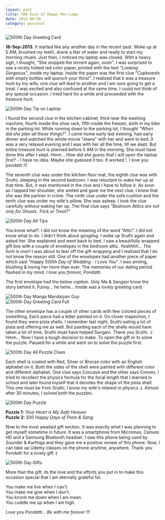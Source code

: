 ```yaml
---
layout: post
title: 500 Days of Happy Marriage
date: 2013-09-20
category: personal
---
```


![500th Day Greeting Card]({{site.img-path}}/500-day-greeting-card.jpg)  

**18-Sep-2013.** 
It started like any another day in the recent past. Woke up at 5 AM, brushed my teeth, drank a liter of water and ready to start my morning rituals. Just then, I noticed my laptop was closed. With a heavy sigh, I thought, "She stopped the torrent again, oooh". I was surprised to see a nicely folded red color paper, printed with the text *"Looking Gorgeous"*, inside my laptop. Inside the paper was the first clue *"Cupboards with empty bottles will quench your thirst"*. I realized that it was a treasure hunt by my wife, one clue will lead to another and I am sure going to get a treat. I was excited and also confused at the same time. I could not think of any special occasion. I tried hard for a while and proceeded with the treasure hunt.  

![500th Day Tip on Laptop]({{site.img-path}}/500-day-tip-on-laptop.jpg)  

I found the second clue in the kitchen cabinet, third near the washing machine, fourth inside the shoe rack, fifth inside the freezer, sixth in my bike in the parking lot. While running down to the parking lot, I thought *"When did she plan all these things?"*. I came home early last evening, had early dinner and watched the whole movie "Jeans" with her and went to bed. It was a very relaxed evening and I was with her all the time, till we slept. But entire treasure hunt is planned before 5 AM in the morning. She must have done this after I slept. Hmm... *How did she guess that I will open the laptop first?* - I have no idea. Maybe she guessed it too. It worked !. I love you pondatti !!!  
  
The seventh clue was under the kitchen floor mat, the eighth clue was with Sruthi, sleeping in the second bedroom. I was reluctant to wake her up at that time. But, it was mentioned in the clue and I have to follow it. As soon as I tapped her shoulder, she smiled and gave me the next clue. I knew that she was the partner in crime. The ninth clue under the sofa cushion and the tenth clue was under my wife's pillow. She was asleep. I took the clue carefully without waking her up. The final clue says *"Bedroom Attics are not only for Ghosts. Trick or Treat?"*   
  
![500th Day All Tips]({{site.img-path}}/500-day-all-tips.jpg)  

You know what?. I did not know the meaning of the word "Attic". I did not know what to do. I didn't think about googling. I woke up Sruthi again and asked her. She explained and went back to bed. I saw a beautifully wrapped gift box with a couple of envelopes in the bedroom attic. *Yeahhhh... The hunt is over!* I was about to tear off the gift wrapping and I realized that I do not know the reason still. One of the envelopes had another piece of paper which said *"Happy 500th Day of Wedding - I Love You"*. I was smiling, blushing & loving her more than ever. The memories of our dating period flashed in my mind. *I love you forever, Pondatti.*  
  
The first envelope had the below caption. Only Me & Sangavi know the story behind it. Funny... he hehe... Inside was a lovely greeting card.   
  
![500th Day Manga Mandaiyan Guy]({{site.img-path}}/500-day-manga-mandaiyan-guy.jpg)  
![500th Day Greeting Card Full]({{site.img-path}}/500-day-greeting-card-full.jpg)  
  
The other envelope has a couple of other cards with few colored pieces of something. Each piece had a letter painted on it. On closer inspection, I found they were pista shells. I remember last night, Sruthi eating a lot of pista and offering me as well. But painting each of the shells would have taken a lot of time. Sruthi must have helped Sangavi. Thank you Sruthi. :) Hmm... Now I have a tough decision to make. To open the gift or to solve the puzzle. Paused for a while and went on to solve the puzzle first.  

![500th Day All Puzzle Clues]({{site.img-path}}/500-day-all-puzzle-clues.jpg)  
  
Each shell is coated with Red, Silver or Bronze color with an English alphabet on it. Both the sides of the shell were painted with different color and different alphabet. One clue says Concave and the other says Convex. I tried to recollect the physics formula for the focal length that I learned in school and later found myself that it denotes the shape of the pista shell. This one must be from Sruthi. I know my wife's interest in physics :). Almost after 30 minutes, I solved both the puzzles.   
  
![500th Day Puzzle]({{site.img-path}}/500-day-puzzle.jpg)  
  
**Puzzle 1:** *Your Heart is My Safe Heaven*  
**Puzzle 2:** *500 Happy Days of Prem & Sang*  
  
Now to the most awaited gift section. It was exactly what I was planning to get myself sometime in future. It was a smartphone from Micromax, *Canvas HD* and a Samsung Bluetooth headset. I saw this phone being used by Sounder & Karthiga and they gave me a positive review of this phone. Now, I can take up Udemy classes on the phone anytime, anywhere. Thank you Pondatti for a lovely gift :)  
  
![500th Day Gifts]({{site.img-path}}/500-day-gifts.jpg)  

More than the gift, its the love and the efforts you put in to make this occasion special that I am eternally grateful for.  
  
You make me live when I can't.  
You make me give when I don't.  
You knock me down when I am mean.  
You cuddle me up when I am high.  
  
*Love you Pondatti... Be with me forever !!!*  
